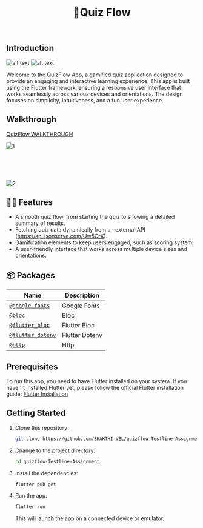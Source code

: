 <h1 align="center">  📲Quiz Flow</h1> <br>
<p align="center">
</p>


## Introduction
![alt text](https://img.shields.io/badge/Flutter-white?style=for-the-badge&logo=flutter&logoColor=02569B) 
![alt text](https://img.shields.io/badge/Supabase-181818?style=for-the-badge&logo=supabase&logoColor=white)


Welcome to the QuizFlow App, a gamified quiz application designed to provide an engaging and interactive learning experience. This app is built using the Flutter framework, ensuring a responsive user interface that works seamlessly across various devices and orientations. The design focuses on simplicity, intuitiveness, and a fun user experience.

## Walkthrough
[QuizFlow WALKTHROUGH](https://github.com/user-attachments/assets/b872597f-793a-4f3c-8724-baab6ab02966)


![1](https://res.cloudinary.com/dgyvdwda7/image/upload/v1737908964/Screenshot_From_2025-01-26_21-56-02_lbbh12.png)
<br/>
<br/>
<br/>
<br/>
<br/>

![2](https://res.cloudinary.com/dgyvdwda7/image/upload/v1737908981/Screenshot_From_2025-01-26_21-56-29_gstgpd.png)

## 💬💡 Features


- A smooth quiz flow, from starting the quiz to showing a detailed summary of results.
- Fetching quiz data dynamically from an external API (https://api.jsonserve.com/Uw5CrX).
- Gamification elements to keep users engaged, such as scoring system.
- A user-friendly interface that works across multiple device sizes and orientations.

## 📦 Packages

| Name | Description |
| --- | --- |
| [`@google_fonts`](https://pub.dev/packages/google_fonts) | Google Fonts |
| [`@bloc`](https://pub.dev/packages/bloc) | Bloc |
| [`@flutter_bloc`](https://pub.dev/packages/flutter_bloc) | Flutter Bloc |
| [`@flutter_dotenv`](https://pub.dev/packages/flutter_dotenv) | Flutter Dotenv |
| [`@http`](https://pub.dev/packages/http) | Http |



## Prerequisites

To run this app, you need to have Flutter installed on your system. If you haven't installed Flutter yet, please follow the official Flutter installation guide: [Flutter Installation](https://flutter.dev/docs/get-started/install)

## Getting Started

1. Clone this repository:

   ```bash
   git clone https://github.com/SHAKTHI-VEL/quizflow-Testline-Assignment.git
   ```

2. Change to the project directory:

   ```bash
   cd quizflow-Testline-Assignment
   ```

3. Install the dependencies:

   ```bash
   flutter pub get
   ```

4. Run the app:

   ```bash
   flutter run
   ```

   This will launch the app on a connected device or emulator.
